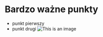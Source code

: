 # Bardzo ważne punkty
- punkt pierwszy
- punkt drugi
![This is an image](https://www.google.com/url?sa=i&url=https%3A%2F%2Fwww.vectorstock.com%2Froyalty-free-vector%2Fwanted-bug-as-symbol-software-testing-quality-vector-29455332&psig=AOvVaw1QIRgqUpASfBZktTbNWhkQ&ust=1648473796998000&source=images&cd=vfe&ved=0CAsQjRxqFwoTCID6n82x5vYCFQAAAAAdAAAAABAj)
